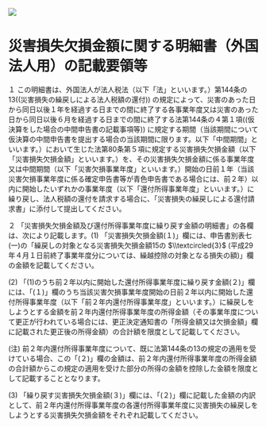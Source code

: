 ![](https://www.nta.go.jp/tmp/70995738-ad99-4ff4-b2c4-5e95ccd16f0d/images/6e46e8bfc3ca15b551bed0fbfbeaad70011ef4209743b8fec63781630c187250.jpg)

# 災害損失欠損金額に関する明細書（外国法人用）の記載要領等

１ この明細書は、外国法人が法人税法（以下「法」といいます。）第144条の13((災害損失の繰戻しによる法人税額の還付)) の規定によって、災害のあった日から同日以後１年を経過する日までの間に終了する各事業年度又は災害のあった日から同日以後６月を経過する日までの間に終了する法第144条の４第１項((仮決算をした場合の中間申告書の記載事項等)) に規定する期間（当該期間について仮決算の中間申告書を提出する場合の当該期間に限ります。以下「中間期間」といいます。）において生じた法第80条第５項に規定する災害損失欠損金額（以下「災害損失欠損金額」といいます。）を、その災害損失欠損金額に係る事業年度又は中間期間（以下「災害欠損事業年度」といいます。）開始の日前１年（当該災害欠損事業年度に係る確定申告書等が青色申告書である場合には、前２年）以内に開始したいずれかの事業年度（以下「還付所得事業年度」といいます。）に繰り戻し、法人税額の還付を請求する場合に、「災害損失の繰戻しによる還付請求書」に添付して提出してください。

２ 「災害損失欠損金額及び還付所得事業年度に繰り戻す金額の明細書」の各欄は、次により記載します。(1) 「災害損失欠損金額(１)」欄には、申告書別表七(一)の「繰戻しの対象となる災害損失欠損金額15の $\\textcircled{3}$ (平成29年４月１日前終了事業年度分については、繰越控除の対象となる損失の額)」欄の金額を記載してください。

(2) 「(1)のうち前２年以内に開始した還付所得事業年度に繰り戻す金額(２)」欄には、「(１)」欄のうち当該災害欠損事業年度開始の日前２年以内に開始した還付所得事業年度（以下「前２年内還付所得事業年度」といいます。）に繰戻しをしようとする金額を前２年内還付所得事業年度の所得金額（その事業年度について更正が行われている場合には、更正決定通知書の「所得金額又は欠損金額」欄に記載された更正後の所得金額）の合計額を限度として記載してください。

(注) 前２年内還付所得事業年度について、既に法第144条の13の規定の適用を受けている場合、この「(２)」欄の金額は、前２年内還付所得事業年度の所得金額の合計額からこの規定の適用を受けた部分の所得の金額を控除した金額を限度として記載することとなります。

(3) 「繰り戻す災害損失欠損金額(３)」欄には、「(２)」欄に記載した金額の内訳として、前２年内還付所得事業年度の各還付所得事業年度に災害損失の繰戻しをしようとする災害損失欠損金額をそれぞれ記載してください。